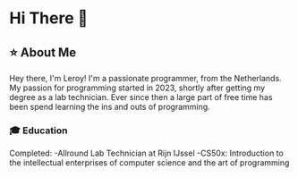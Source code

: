 # Hi There 👋


## ⭐ About Me
Hey there, I'm Leroy!
I'm a passionate programmer, from the Netherlands. My passion for programming started in 2023, shortly after getting my degree as a lab technician. Ever since then a large part of free time has been spend learning the ins and outs of programming.

### 🎓 Education
Completed:
-Allround Lab Technician at Rijn IJssel
-CS50x: Introduction to the intellectual enterprises of computer science and the art of programming
<!--
**Leroy4488/Leroy4488** is a ✨ _special_ ✨ repository because its `README.md` (this file) appears on your GitHub profile.

Here are some ideas to get you started:

- 🔭 I’m currently working on ...
- 🌱 I’m currently learning ...
- 👯 I’m looking to collaborate on ...
- 🤔 I’m looking for help with ...
- 💬 Ask me about ...
- 📫 How to reach me: ...
- 😄 Pronouns: ...
- ⚡ Fun fact: ...
-->
